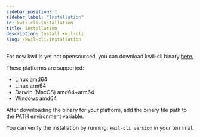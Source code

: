 ```yaml
---
sidebar_position: 1
sidebar_label: "Installation"
id: kwil-cli-installation
title: Installation
description: Install kwil-cli
slug: /kwil-cli/installation
---
```



For now kwil is yet not opensourced, you can download kwil-cli binary [here.](https://github.com/kwilteam/kwil-cli/releases/tag/v0.1.2) 

These platforms are supported:

* Linux amd64
* Linux arm64
* Darwin (MacOS) amd64+arm64
* Windows amd64

After downloading the binary for your platform, add the binary file path to the PATH environment variable.

You can verify the installation by running: `kwil-cli version` in your terminal.